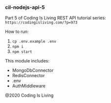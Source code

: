 ### cil-nodejs-api-5 ###
Part 5 of Coding Is Living REST API tutorial series: ```https://codingisliving.com/?p=973```

How to run:
1. ```cp .env.example .env```
2. ```npm i```
3. ```npm start```

This module includes:
* MongoDbConnector
* RedisConnector
* .env
* AuthMiddleware

@2020 Coding Is Living
